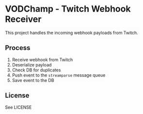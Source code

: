 # VODChamp - Twitch Webhook Receiver

This project handles the incoming webhook payloads from Twitch.

## Process

  1. Receive webhook from Twitch
  2. Deserialize payload
  3. Check DB for duplicates
  4. Push event to the `streamparse` message queue
  5. Save event to the DB

## License

See LICENSE

